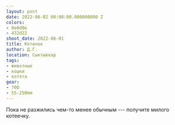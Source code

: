 ```yaml
---
layout: post
date: 2022-06-02 00:00:00.000000000 Z
colors:
- 0e0d0e
- 432d22
shoot_date: 2022-06-01
title: Котенок
author: Д.Г.
location: Сыктывкар
tags:
- животные
- кошки
- котята
gear:
- 70D
- 55-250mm
---
```

Пока не разжились чем-то менее обычным --- получите милого котеечку.


